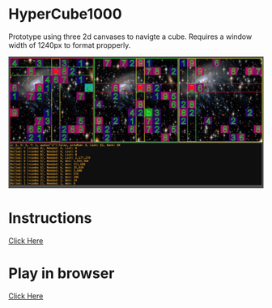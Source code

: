 # HyperCube1000

Prototype using three 2d canvases to navigte a cube. Requires a window width of 1240px to format propperly.

<img src="images/preview.png" alt="A screenshot of the game" width="600"></img>

# Instructions

[Click Here](https://doomlazer.github.io/HyperCube1000/help/helpEN.txt)

# Play in browser

[Click Here](https://doomlazer.github.io/HyperCube1000)